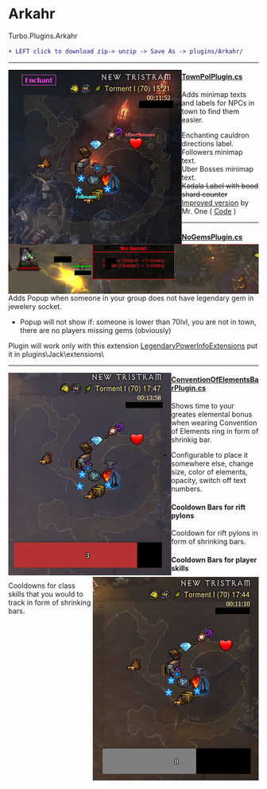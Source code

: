 # Arkahr
Turbo.Plugins.Arkahr
```diff
+ LEFT click to download zip-> unzip -> Save As -> plugins/Arkahr/
```

<hr>
<img style="float: left;" src="READMEpics/TownPoIPlugin.png">

#### [TownPoIPlugin.cs](https://minhaskamal.github.io/DownGit/#/home?url=https://github.com/Arkahr/Arkahr/blob/master/TownPoIPlugin.cs)
Adds minimap texts and labels for NPCs in town to find them easier.

- Enchanting cauldron directions label.
- Followers minimap text.
- Uber Bosses minimap text.
- ~~Kadala Label with bood shard counter~~ [Improved version](https://www.ownedcore.com/forums/diablo-3/turbohud/turbohud-plugin-review-zone/677711-v7-6-international-one-shardsonkadala.html) by Mr. One ( [Code](https://pastebin.com/qvbpXQif) )

<hr>
<img style="float: left;" src="READMEpics/NoGemsPlugin.png">

#### [NoGemsPlugin.cs](https://minhaskamal.github.io/DownGit/#/home?url=https://github.com/Arkahr/Arkahr/blob/master/NoGemsPlugin.cs)
Adds Popup when someone in your group does not have legendary gem in jewelery socket.

- Popup will not show if: someone is lower than 70lvl, you are not in town, there are no players missing gems (obviously)

Plugin will work only with this extension [LegendaryPowerInfoExtensions](https://minhaskamal.github.io/DownGit/#/home?url=https://github.com/User5981/JackCeparouCompass/blob/master/Extensions/LegendaryPowerInfoExtensions.cs)
put it in plugins\Jack\extensions\
<hr>
<img style="float: left;" src="READMEpics/ConventionOfElementsBarPlugin2.png">
<img style="float: right;" src="READMEpics/ConventionOfElementsBarPlugin.png">

#### [ConventionOfElementsBarPlugin.cs](https://minhaskamal.github.io/DownGit/#/home?url=https://github.com/Arkahr/Arkahr/blob/master/ConventionOfElementsBarPlugin.cs)
Shows time to your greates elemental bonus when wearing Convention of Elements ring in form of shrinkig bar.

- Configurable to place it somewhere else, change size, color of elements, opacity, switch off text numbers.

#### Cooldown Bars for rift pylons
Cooldown for rift pylons in form of shrinking bars.
#### Cooldown Bars for player skills
Cooldowns for class skills that you would to track in form of shrinking bars.
